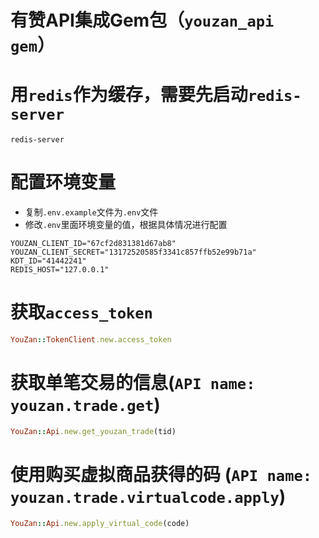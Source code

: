 # 有赞API集成Gem包（`youzan_api gem`）


# 用`redis`作为缓存，需要先启动`redis-server`

```
redis-server
```

# 配置环境变量

   - 复制`.env.example`文件为`.env`文件
   - 修改`.env`里面环境变量的值，根据具体情况进行配置
   
   ```
   YOUZAN_CLIENT_ID="67cf2d831381d67ab8"
   YOUZAN_CLIENT_SECRET="13172520585f3341c857ffb52e99b71a"
   KDT_ID="41442241"
   REDIS_HOST="127.0.0.1"
   ```

# 获取`access_token`

  ```ruby
  YouZan::TokenClient.new.access_token
  ```


# 获取单笔交易的信息(`API name: youzan.trade.get`)

  ```ruby
  YouZan::Api.new.get_youzan_trade(tid)
  ```



# 使用购买虚拟商品获得的码 (`API name: youzan.trade.virtualcode.apply`)

  ```ruby
  YouZan::Api.new.apply_virtual_code(code)
  ```
